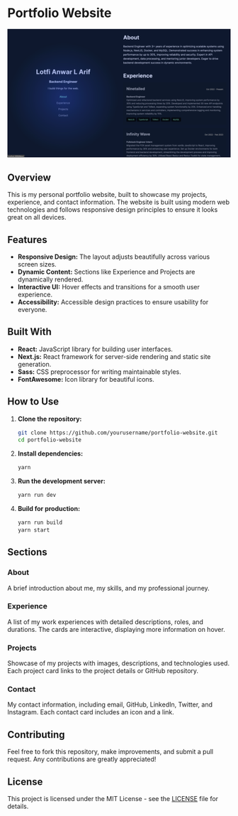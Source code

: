 # Portfolio Website

![Portfolio Screenshot](./public/page.png)

## Overview

This is my personal portfolio website, built to showcase my projects, experience, and contact information. The website is built using modern web technologies and follows responsive design principles to ensure it looks great on all devices.

## Features

- **Responsive Design:** The layout adjusts beautifully across various screen sizes.
- **Dynamic Content:** Sections like Experience and Projects are dynamically rendered.
- **Interactive UI:** Hover effects and transitions for a smooth user experience.
- **Accessibility:** Accessible design practices to ensure usability for everyone.

## Built With

- **React:** JavaScript library for building user interfaces.
- **Next.js:** React framework for server-side rendering and static site generation.
- **Sass:** CSS preprocessor for writing maintainable styles.
- **FontAwesome:** Icon library for beautiful icons.

## How to Use

1. **Clone the repository:**

   ```bash
   git clone https://github.com/yourusername/portfolio-website.git
   cd portfolio-website
   ```

2. **Install dependencies:**

   ```bash
   yarn
   ```

3. **Run the development server:**

   ```bash
   yarn run dev
   ```

4. **Build for production:**
   ```bash
   yarn run build
   yarn start
   ```

## Sections

### About

A brief introduction about me, my skills, and my professional journey.

### Experience

A list of my work experiences with detailed descriptions, roles, and durations. The cards are interactive, displaying more information on hover.

### Projects

Showcase of my projects with images, descriptions, and technologies used. Each project card links to the project details or GitHub repository.

### Contact

My contact information, including email, GitHub, LinkedIn, Twitter, and Instagram. Each contact card includes an icon and a link.

## Contributing

Feel free to fork this repository, make improvements, and submit a pull request. Any contributions are greatly appreciated!

## License

This project is licensed under the MIT License - see the [LICENSE](LICENSE) file for details.
